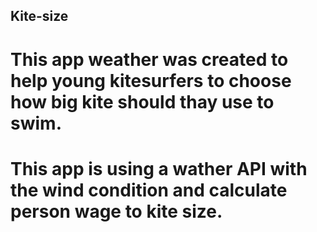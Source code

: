 ## Kite-size
# This app weather was created to help young kitesurfers to choose how big kite should thay use to swim.

# This app is using a wather API with the wind condition and calculate person wage to kite size.
